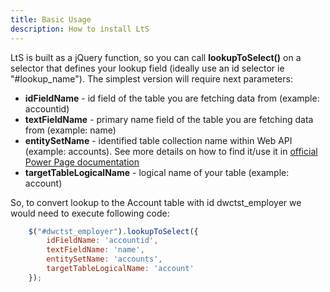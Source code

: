 ```yaml
---
title: Basic Usage
description: How to install LtS
---
```


LtS is built as a jQuery function, so you can call **lookupToSelect()** on a selector that defines your lookup field (ideally use an id selector ie "#lookup_name"). The simplest version will require next parameters:
* **idFieldName** - id field of the table you are fetching data from (example: accountid)
* **textFieldName** - primary name field of the table you are fetching data from (example: name)
* **entitySetName** - identified table collection name within Web API (example: accounts). See more details on how to find it/use it in [official Power Page documentation](https://learn.microsoft.com/en-us/power-pages/configure/web-api-overview#using-entitysetname)
* **targetTableLogicalName** - logical name of your table (example: account)

So, to convert lookup to the Account table with id dwctst_employer we would need to execute following code:

```javascript
    $("#dwctst_employer").lookupToSelect({
        idFieldName: 'accountid',
        textFieldName: 'name',
        entitySetName: 'accounts',
        targetTableLogicalName: 'account'
    });
```